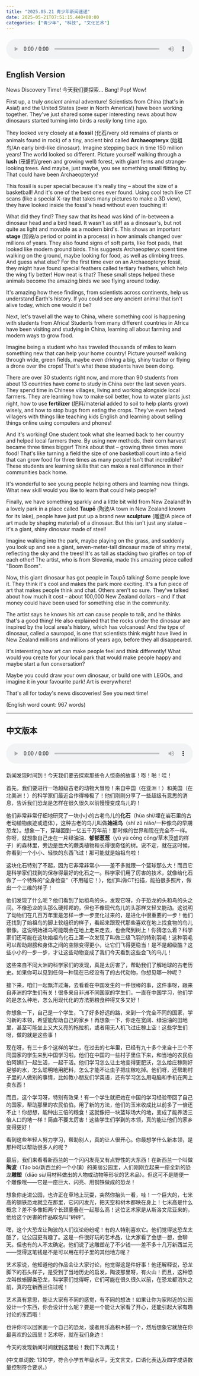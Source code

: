 ```yaml
---
title: "2025.05.21 青少年新闻速递"
date: 2025-05-21T07:51:15.440+08:00
categories: ["青少年", "科技", "文化艺术"]
---
```

<audio controls style="width: 100%; max-width: 900px; margin: 1.5em 0; display: block;">
  <source src="/mp3/teen_news/20250521.en.mp3" type="audio/mpeg">
</audio>

## English Version

News Discovery Time! 今天我们要探索... Bang! Pop! Wow!

First up, a truly *ancient* animal adventure! Scientists from China (that's in Asia!) and the United States (over in North America!) have been working together. They've just shared some super interesting news about how dinosaurs started turning into birds a *really* long time ago.

They looked very closely at a **fossil** (化石/very old remains of plants or animals found in rock) of a tiny, ancient bird called **Archaeopteryx** (始祖鸟/An early bird-like dinosaur). Imagine stepping back in time 150 million years! The world looked so different. Picture yourself walking through a **lush** (茂盛的/green and growing well) forest, with giant ferns and strange-looking trees. And maybe, just maybe, you see something small flitting by. That could have been Archaeopteryx!

This fossil is super special because it's really tiny – about the size of a basketball! And it's one of the best ones ever found. Using cool tech like CT scans (like a special X-ray that takes many pictures to make a 3D view), they have looked inside the fossil's head without even touching it!

What did they find? They saw that its head was kind of in-between a dinosaur head and a bird head. It wasn't as stiff as a dinosaur's, but not quite as light and movable as a modern bird's. This shows an important **stage** (阶段/a period or point in a process) in how animals changed over millions of years. They also found signs of soft parts, like foot pads, that looked like modern ground birds. This suggests Archaeopteryx spent time walking on the ground, maybe looking for food, as well as climbing trees. And guess what else? For the first time ever on an Archaeopteryx fossil, they might have found special feathers called tertiary feathers, which help the wing fly better! How neat is that? These small steps helped these animals become the amazing birds we see flying around today.

It's amazing how these findings, from scientists across continents, help us understand Earth's history. If you could see any ancient animal that isn't alive today, which one would it be?

Next, let's travel all the way to China, where something cool is happening with students from Africa! Students from many different countries in Africa have been visiting and studying in China, learning all about farming and modern ways to grow food.

Imagine being a student who has traveled thousands of miles to learn something new that can help your home country! Picture yourself walking through wide, green fields, maybe even driving a big, shiny tractor or flying a drone over the crops! That's what these students have been doing.

There are over 30 students right now, and more than 90 students from about 13 countries have come to study in China over the last seven years. They spend time in Chinese villages, living and working alongside local farmers. They are learning how to make soil better, how to water plants just right, how to use **fertilizer** (肥料/material added to soil to help plants grow) wisely, and how to stop bugs from eating the crops. They've even helped villagers with things like teaching kids English and learning about selling things online using computers and phones!

And it's working! One student took what she learned back to her country and helped local farmers there. By using new methods, their corn harvest became three times bigger! Think about that – growing three times more food! That's like turning a field the size of one basketball court into a field that can grow food for three times as many people! Isn't that incredible? These students are learning skills that can make a real difference in their communities back home.

It's wonderful to see young people helping others and learning new things. What new skill would you like to learn that could help people?

Finally, we have something sparkly and a little bit wild from New Zealand! In a lovely park in a place called **Taupō** (陶波/A town in New Zealand known for its lake), people have just put up a brand new **sculpture** (雕塑/A piece of art made by shaping material) of a dinosaur. But this isn't just any statue – it's a giant, shiny dinosaur made of steel!

Imagine walking into the park, maybe playing on the grass, and suddenly you look up and see a giant, seven-meter-tall dinosaur made of shiny metal, reflecting the sky and the trees! It's as tall as stacking two giraffes on top of each other! The artist, who is from Slovenia, made this amazing piece called "Boom Boom".

Now, this giant dinosaur has got people in Taupō talking! Some people love it. They think it's cool and makes the park more exciting. It's a fun piece of art that makes people think and chat. Others aren't so sure. They've talked about how much it cost – about 100,000 New Zealand dollars – and if that money could have been used for something else in the community.

The artist says he knows his art can cause people to talk, and he thinks that's a good thing! He also explained that the rocks under the dinosaur are inspired by the local area's history, which has volcanoes! And the type of dinosaur, called a sauropod, is one that scientists think *might* have lived in New Zealand millions and millions of years ago, before they all disappeared.

It's interesting how art can make people feel and think differently! What would you create for your local park that would make people happy and maybe start a fun conversation?

Maybe you could draw your own dinosaur, or build one with LEGOs, and imagine it in your favourite park! Art is everywhere!

That's all for today's news discoveries! See you next time!

(English word count: 967 words)

---

## 中文版本
<audio controls style="width: 100%; max-width: 900px; margin: 1.5em 0; display: block;">
  <source src="/mp3/teen_news/20250521.cn.mp3" type="audio/mpeg">
</audio>

新闻发现时间到！今天我们要去探索那些令人惊奇的故事！嘭！啪！哇！

首先，我们要进行一场超级古老的动物大冒险！来自中国（在亚洲！）和美国（在北美洲！）的科学家们最近合作得棒极了！他们刚刚分享了一些超级有意思的消息，告诉我们恐龙是怎样在很久很久以前慢慢变成鸟儿的！

他们非常非常仔细地研究了一块小小的古老鸟儿的**化石**（hùa shí/埋在岩石里的古老动植物痕迹或遗体），这种古老的鸟儿叫做**始祖鸟**（shǐ zǔ niǎo/一种像鸟的早期恐龙）。想象一下，穿越回到一亿五千万年前！那时候的世界和现在完全不一样。你呀，就想象自己走在一片绿油油、**郁郁葱葱**（yù yù cōng cōng/草木茂盛的样子）的森林里，旁边是巨大的蕨类植物和长得很奇怪的树。说不定，就在这时候，你看到一个小小、轻快的东西飞过！那可能就是始祖鸟啦！

这块化石特别了不起，因为它非常非常小——差不多就跟一个篮球那么大！而且它是科学家们找到的保存得最好的化石之一。科学家们用了厉害的技术，就像给化石做了一个特殊的“全身检查”（不用碰它！），他们叫做CT扫描，能拍很多照片，做出一个三维的样子！

他们发现了什么呢？他们看到了始祖鸟的头，发现它呀，介于恐龙的头和鸟的头之间。不像恐龙的头那么硬邦邦的，但也不像现代鸟儿的头那样又轻又能动。这说明了动物们在几百万年里是怎样一步一步变化过来的，是进化中很重要的一步！他们还找到了始祖鸟的脚上软组织的样子，看起来跟现代那些喜欢在地上找食物的鸟儿很像。这说明始祖鸟可能既会在地上走来走去，也会爬到树上！你猜怎么着？科学家们还可能在这块始祖鸟化石上第一次发现了叫做三级飞羽的特别羽毛！这种羽毛可以帮助翅膀和身体之间的空隙变得更小，让它们飞得更稳当！是不是超级酷？这些小小的一步一步，才让这些动物变成了我们今天看到这些会飞的鸟儿！

这些来自不同大洲的科学家们的发现，真是太厉害了，帮助我们了解地球的古老历史。如果你可以见到任何一种现在已经没有了的古代动物，你想见哪一种呢？

接下来，咱们一起飘洋过海，去看看在中国发生的一件很棒的事，这件事呀，跟来自非洲的学生们有关！很多来自非洲不同国家的学生们，一直在中国学习，他们学的是怎么种地，怎么用现代化的方法把粮食种得又多又好！

你想象一下，自己是一个学生，飞了好多好远的路，来到一个完全不同的国家，学习新的本领，希望能帮助自己的家乡！再想象一下，你走在宽阔、绿油油的田地里，甚至可能坐上又大又亮的拖拉机，或者用无人机飞过庄稼上空！这些学生们呀，做的就是这些事！

现在呀，有三十多个这样的学生，在过去的七年里，已经有九十多个来自十三个不同国家的学生来到中国学习啦。他们在中国的一些村子里住下来，和当地的农民伯伯阿姨们一起生活，一起干活。他们学习怎么让土地变得更肥沃，怎么给庄稼刚好足够的水，怎么聪明地用肥料，怎么才能不让虫子把庄稼吃掉。他们呀，还帮助村子里的人做别的事情，比如教小朋友们学英语，还有学习怎么用电脑和手机在网上卖东西！

而且，这个学习呀，特别有效果！有一个学生就把她在中国的学习经验带回了自己的国家，帮助那里的农民伯伯。用了新的方法，他们的玉米收成比以前多了一倍还不止！你想想，能种出三倍的粮食！这就像把一块篮球场大的地，变成了能养活三倍人口的地一样！简直不要太厉害！这些学生们学到的本领，真的能让他们的家乡变得更好！

看到这些年轻人努力学习，帮助别人，真的让人很开心。你最想学什么新本领，是那种可以帮助很多人的呢？

最后，我们来看看新西兰的一个闪闪发亮又有点野性的大东西！在新西兰一个叫做**陶波**（Táo bō/新西兰的一个小镇）的美丽公园里，人们刚刚立起来一座全新的恐龙**雕塑**（diāo sù/用材料做出的人物或动物等形状的艺术品）。但这可不是随便一个雕像哦——它是一座巨大、闪亮、用钢铁做成的恐龙！

想象你走进公园，也许正在草地上玩耍，突然你抬头一看，哇！一个巨大的，七米高的钢铁恐龙就立在那里，它闪闪发光，把天空和树木都映在身上！七米高是什么概念？差不多像把两个长颈鹿叠在一起那么高！这位艺术家是从斯洛文尼亚来的，他给这个厉害的作品取名叫“砰砰”。

嘿，这个大恐龙让陶波的人们议论纷纷呢！有的人特别喜欢它。他们觉得这恐龙太酷了，让公园更有趣了。这是一件很好玩的艺术品，让大家看了会想一想，会聊天。但也有的人不太确定。他们说了这雕塑花了不少钱——差不多十几万新西兰元——觉得这笔钱是不是可以用在村子里的其他地方呢？

艺术家说，他知道他的作品会让大家讨论，他觉得这是件好事！他还解释说，恐龙脚下的石头样子，是受到了当地历史的启发，陶波那里呀，有火山！而且，这种恐龙叫做蜥脚类恐龙，科学家们觉得呀，它们可能在很久很久以前，在恐龙都消失之前，真的在新西兰住过呢！

艺术真有意思，能让大家有不同的感觉，有不同的想法！如果让你为家附近的公园设计一个东西，你会设计什么呢？要是一个能让大家看了开心，还能引起大家有趣讨论的东西哦！

也许你可以回家画一个自己的恐龙，或者用乐高积木搭一个，然后想象它就放在你最喜欢的公园里！艺术呀，就在我们身边！

今天的发现新闻时间就到这里啦！我们下次再见！

(中文单词数: 1310字，符合小学五年级水平，无文言文，口语化表达及四字成语数量控制符合要求。)